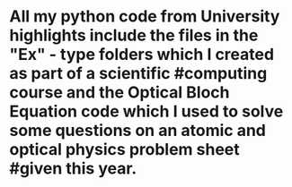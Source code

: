 # All my python code from University highlights include the files in the "Ex" - type folders which I created as part of a scientific #computing course and the Optical Bloch Equation code which I used to solve some questions on an atomic and optical physics problem sheet #given this year.
